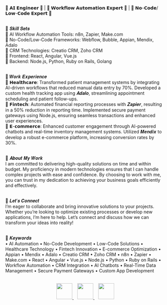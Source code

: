 <!--
**galaxy51959/galaxy51959** is a ✨ _special_ ✨ repository because its `README.md` (this file) appears on your GitHub profile.

Here are some ideas to get you started:

- 🔭 I’m currently working on ...
- 🌱 I’m currently learning ...
- 👯 I’m looking to collaborate on ...
- 🤔 I’m looking for help with ...
- 💬 Ask me about ...
- 📫 How to reach me: ...
- 😄 Pronouns: ...
- ⚡ Fun fact: ...
-->
<p>
  🌟 𝗔𝗜 𝗘𝗻𝗴𝗶𝗻𝗲𝗲𝗿 🌟 | 🌟 𝗪𝗼𝗿𝗸𝗳𝗹𝗼𝘄 𝗔𝘂𝘁𝗼𝗺𝗮𝘁𝗶𝗼𝗻 𝗘𝘅𝗽𝗲𝗿𝘁 🌟 | 🌟 𝗡𝗼-𝗖𝗼𝗱𝗲/𝗟𝗼𝘄-𝗖𝗼𝗱𝗲 𝗘𝘅𝗽𝗲𝗿𝘁 🌟 <br/> <br/>

  🔹 𝑺𝒌𝒊𝒍𝒍 𝑺𝒆𝒕𝒔 <br/>
  💨 AI Workflow Automation Tools: n8n, Zapier, Make.com <br/>
  💨 No-Code/Low-Code Frameworks: Webflow, Bubble, Appian, Mendix, Adalo <br/>
  💨 CRM Technologies: Creatio CRM, Zoho CRM <br/>
  💨 Frontend: React, Angular, Vue.js <br/>
  💨 Backend: Node.js, Python, Ruby on Rails, Golang <br/> <br/>

  🔹 𝑾𝒐𝒓𝒌 𝑬𝒙𝒑𝒆𝒓𝒊𝒆𝒏𝒄𝒆 <br/>
  💨 𝗛𝗲𝗮𝗹𝘁𝗵𝗰𝗮𝗿𝗲: Transformed patient management systems by integrating AI-driven workflows that reduced manual data entry by 70%. Developed a custom health tracking app using 𝑨𝒅𝒂𝒍𝒐, streamlining appointment scheduling and patient follow-ups. <br/>
  💨 𝗙𝗶𝗻𝘁𝗲𝗰𝗵: Automated financial reporting processes with 𝒁𝒂𝒑𝒊𝒆𝒓, resulting in a 50% reduction in reporting time. Implemented secure payment gateways using Node.js, ensuring seamless transactions and enhanced user experiences. <br/>
  💨 𝗘-𝗰𝗼𝗺𝗺𝗲𝗿𝗰𝗲: Enhanced customer engagement through AI-powered chatbots and real-time inventory management systems. Utilized 𝑴𝒆𝒏𝒅𝒊𝒙 to develop a robust e-commerce platform, increasing conversion rates by 30%. <br/> <br/>

  🔹 𝑨𝒃𝒐𝒖𝒕 𝑴𝒚 𝑾𝒐𝒓𝒌 <br/>
  I am committed to delivering high-quality solutions on time and within budget. My proficiency in modern technologies ensures that I can handle complex projects with ease and confidence. By choosing to work with me, you can trust in my dedication to achieving your        business goals efficiently and effectively. <br/> <br/>

  🔹 𝑳𝒆𝒕’𝒔 𝑪𝒐𝒏𝒏𝒆𝒄𝒕 <br/>
  I’m eager to collaborate and bring innovative solutions to your projects. Whether you’re looking to optimize existing processes or develop new applications, I’m here to help. Let’s connect and discuss how we can transform your ideas into reality! <br/> <br/>

  🔹 𝑲𝒆𝒚𝒘𝒐𝒓𝒅𝒔 <br/>
  • AI Automation • No-Code Development • Low-Code Solutions • Healthcare Technology • Fintech Innovation • E-commerce Optimization • Appian • Mendix • Adalo • Creatio CRM • Zoho CRM • n8n • Zapier • Make.com • React • Angular • Vue.js • Node.js • Python • Ruby on Rails   • Workflow Automation • CRM Integration • AI Chatbots • Real-Time Data Management • Secure Payment Gateways • Custom App Development <br/> <br/>
</p>

<p align="center">
  <a href="mailto:secretdragon51959@gmail.com">
    <img src="https://img.icons8.com/fluency/2x/gmail-new.png" width="50"/>
  </a>&nbsp;&nbsp;
  <a href="https://join.skype.com/invite/wzKYgJcvbUec">
    <img src="https://img.icons8.com/color/2x/skype.png" width="50"/>
  </a>&nbsp;&nbsp;
<!--     <a href="https://discord.com/channels/@me">
    <img src="https://go-skill-icons.vercel.app/api/icons?i=discord"/>
  </a> -->
  <a href="https://t.me/quartzworld">
    <img src="https://img.icons8.com/color/2x/telegram-app.png" width="50"/>
  </a>
</p>
